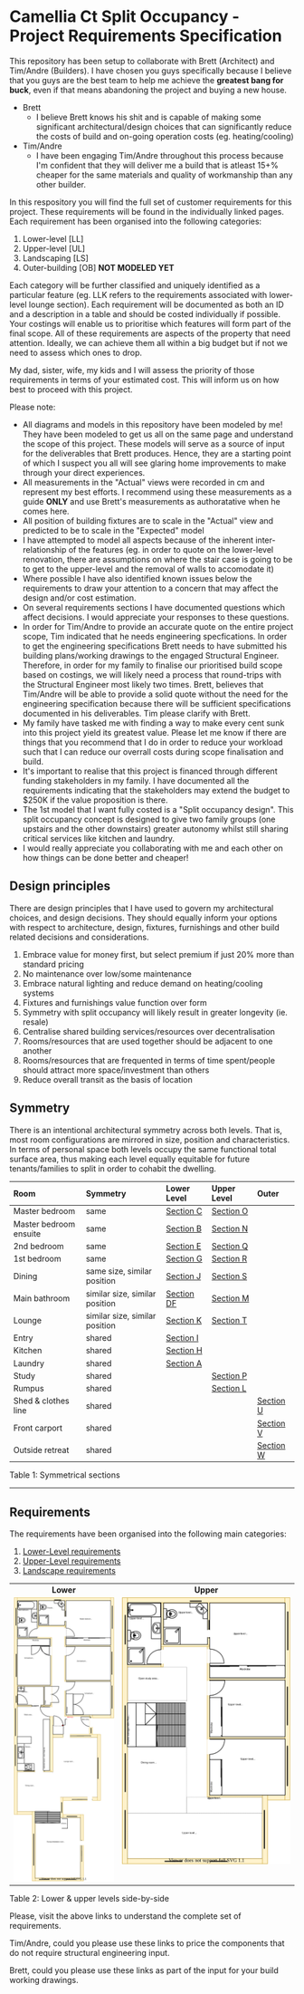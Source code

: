 # Camellia Ct Split Occupancy - Project Requirements Specification

This repository has been setup to collaborate with Brett (Architect) and Tim/Andre (Builders). I have chosen you guys specifically because I believe that you guys are the best team to help me achieve the **greatest bang for buck**, even if that means abandoning the project and buying a new house. 
* Brett 
  * I believe Brett knows his shit and is capable of making some significant architectural/design choices that can significantly reduce the costs of build and on-going operation costs (eg. heating/cooling) 
* Tim/Andre
  * I have been engaging Tim/Andre throughout this process because I'm confident that they will deliver me a build that is atleast 15+% cheaper for the same materials and quality of workmanship than any other builder. 

In this respository you will find the full set of customer requirements for this project. These requirements will be found in the individually linked pages. Each requirement has been organised into the following categories:
1. Lower-level [LL]
2. Upper-level [UL]
3. Landscaping [LS]
4. Outer-building [OB] **NOT MODELED YET**

Each category will be further classified and uniquely identified as a particular feature (eg. LLK refers to the requirements associated with lower-level lounge section). Each requirement will be documented as both an ID and a description in a table and should be costed individually if possible. Your costings will enable us to prioritise which features will form part of the final scope. All of these requirements are aspects of the property that need attention. Ideally, we can achieve them all within a big budget but if not we need to assess which ones to drop. 

My dad, sister, wife, my kids and I will assess the priority of those requirements in terms of your estimated cost. This will inform us on how best to proceed with this project.

Please note:
* All diagrams and models in this repository have been modeled by me! They have been modeled to get us all on the same page and understand the scope of this project. These models will serve as a source of input for the deliverables that Brett produces. Hence, they are a starting point of which I suspect you all will see glaring home improvements to make through your direct experiences.
* All measurements in the "Actual" views were recorded in cm and represent my best efforts. I recommend using these measurements as a guide **ONLY** and use Brett's measurements as authoratative when he comes here.
* All position of building fixtures are to scale in the "Actual" view and predicted to be to scale in the "Expected" model 
* I have attempted to model all aspects because of the inherent inter-relationship of the features (eg. in order to quote on the lower-level renovation, there are assumptions on where the stair case is going to be to get to the upper-level and the removal of walls to accomodate it)
* Where possible I have also identified known issues below the requirements to draw your attention to a concern that may affect the design and/or cost estimation.
* On several requirements sections I have documented questions which affect decisions. I would appreciate your responses to these questions.
* In order for Tim/Andre to provide an accurate quote on the entire project scope, Tim indicated that he needs engineering specfications. In order to get the engineering specifications Brett needs to have submitted his building plans/working drawings to the engaged Structural Engineer. Therefore, in order for my family to finalise our prioritised build scope based on costings, we will likely need a process that round-trips with the Structural Engineer most likely two times. Brett, believes that Tim/Andre will be able to provide a solid quote without the need for the engineering specification because there will be sufficient specifications documented in his deliverables. Tim please clarify with Brett.
* My family have tasked me with finding a way to make every cent sunk into this project yield its greatest value. Please let me know if there are things that you recommend that I do in order to reduce your workload such that I can reduce our overrall costs during scope finalisation and build.
* It's important to realise that this project is financed through different funding stakeholders in my family. I have documented all the requirements indicating that the stakeholders may extend the budget to $250K if the value proposition is there.
* The 1st model that I want fully costed is a "Split occupancy design". This split occupancy concept is designed to give two family groups (one upstairs and the other downstairs) greater autonomy whilst still sharing critical services like kitchen and laundry.  
* I would really appreciate you collaborating with me and each other on how things can be done better and cheaper!


## Design principles

There are design principles that I have used to govern my architectural choices, and design decisions. They should equally inform your options with respect to architecture, design, fixtures, furnishings and other build related decisions and considerations. 

1. Embrace value for money first, but select premium if just 20% more than standard pricing
2. No maintenance over low/some maintenance
3. Embrace natural lighting and reduce demand on heating/cooling systems
4. Fixtures and furnishings value function over form 
5. Symmetry with split occupancy will likely result in greater longevity (ie. resale)
6. Centralise shared building services/resources over decentralisation
7. Rooms/resources that are used together should be adjacent to one another
8. Rooms/resources that are frequented in terms of time spent/people should attract more space/investment than others
9. Reduce overall transit as the basis of location


## Symmetry

There is an intentional architectural symmetry across both levels. That is, most room configurations are mirrored in size, position and characteristics. In terms of personal space both levels occupy the same functional total surface area, thus making each level equally equitable for future tenants/families to split in order to cohabit the dwelling.

|Room|Symmetry|Lower Level|Upper Level|Outer|
|:---|:---|:---|:---|:---|
|Master bedroom|same|[Section C](./lower-level/section-C-requirements.md)|[Section O](./upper-level/section-O-requirements.md)||
|Master bedroom ensuite|same|[Section B](./lower-level/section-B-requirements.md)|[Section N](./upper-level/section-N-requirements.md)||
|2nd bedroom|same|[Section E](./lower-level/section-E-requirements.md)|[Section Q](./upper-level/section-Q-requirements.md)||
|1st bedroom|same|[Section G](./lower-level/section-G-requirements.md)|[Section R](./upper-level/section-R-requirements.md)||
|Dining|same size, similar position|[Section J](./lower-level/section-J-requirements.md)|[Section S](./upper-level/section-S-requirements.md)||
|Main bathroom|similar size, similar position|[Section DF](./lower-level/section-DF-requirements.md)|[Section M](./upper-level/section-M-requirements.md)||
|Lounge|similar size, similar position|[Section K](./lower-level/section-K-requirements.md)|[Section T](./upper-level/section-T-requirements.md)||
|Entry|shared|[Section I](./lower-level/section-I-requirements.md)|||
|Kitchen|shared|[Section H](./lower-level/section-H-requirements.md)|||
|Laundry|shared|[Section A](./lower-level/section-A-requirements.md)|||
|Study|shared||[Section P](./upper-level/section-P-requirements.md)||
|Rumpus|shared||[Section L](./lower-level/section-L-requirements.md)|||
|Shed & clothes line|shared|||[Section U](./landscape/section-U-requirements.md)|
|Front carport|shared|||[Section V](./landscape/section-V-requirements.md)|
|Outside retreat|shared|||[Section W](./landscape/section-W-requirements.md)|

Table 1: Symmetrical sections

---

## Requirements

The requirements have been organised into the following main categories:
1. [Lower-Level requirements](./lower-level/Lower-Level-requirements.md)
2. [Upper-Level requirements](./upper-level/Upper-Level-requirements.md)
3. [Landscape requirements](./landscape/Landscape-requirements.md)


<table>
  <tr>
    <td align="center"><b>Lower</b></td><td align="center"><b>Upper</b></td>
  </tr>
  <tr>
    <td valign="top"><img src="./lower-level/Lower-Level-AS-IS-floor-plan.svg"></td><td valign="top"><img src="./upper-level/Upper-Level-TO-BE-floor-plan.svg"></td>
  </tr>
</table>

Table 2: Lower & upper levels side-by-side 



Please, visit the above links to understand the complete set of requirements.

Tim/Andre, could you please use these links to price the components that do not require structural engineering input.

Brett, could you please use these links as part of the input for your build working drawings.
